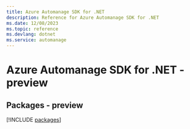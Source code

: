 ```yaml
---
title: Azure Automanage SDK for .NET
description: Reference for Azure Automanage SDK for .NET
ms.date: 12/08/2023
ms.topic: reference
ms.devlang: dotnet
ms.service: automanage
---
```

# Azure Automanage SDK for .NET - preview
## Packages - preview
[!INCLUDE [packages](automanage-index.md)]